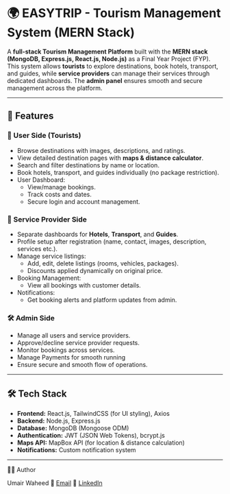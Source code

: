 # 🌍 EASYTRIP - Tourism Management System (MERN Stack)

A **full-stack Tourism Management Platform** built with the **MERN stack (MongoDB, Express.js, React.js, Node.js)** as a Final Year Project (FYP).  
This system allows **tourists** to explore destinations, book hotels, transport, and guides, while **service providers** can manage their services through dedicated dashboards. The **admin panel** ensures smooth and secure management across the platform.

---

## 🚀 Features

### 👤 User Side (Tourists)
- Browse destinations with images, descriptions, and ratings.
- View detailed destination pages with **maps & distance calculator**.
- Search and filter destinations by name or location.
- Book hotels, transport, and guides individually (no package restriction).
- User Dashboard:
  - View/manage bookings.
  - Track costs and dates.
  - Secure login and account management.

### 🏨 Service Provider Side
- Separate dashboards for **Hotels**, **Transport**, and **Guides**.
- Profile setup after registration (name, contact, images, description, services etc.).
- Manage service listings:
  - Add, edit, delete listings (rooms, vehicles, packages).
  - Discounts applied dynamically on original price.
- Booking Management:
  - View all bookings with customer details.
- Notifications:
  - Get booking alerts and platform updates from admin.

### 🛠 Admin Side
- Manage all users and service providers.
- Approve/decline service provider requests.
- Monitor bookings across services.
- Manage Payments for smooth running
- Ensure secure and smooth flow of operations.

---

## 🛠️ Tech Stack

- **Frontend:** React.js, TailwindCSS (for UI styling), Axios
- **Backend:** Node.js, Express.js
- **Database:** MongoDB (Mongoose ODM)
- **Authentication:** JWT (JSON Web Tokens), bcrypt.js
- **Maps API:** MapBox API (for location & distance calculation)
- **Notifications:** Custom notification system

---

👨‍💻 Author

Umair Waheed
📧 [Email](umairmughal78601@gmail.com)
🔗 [LinkedIn](https://www.linkedin.com/in/umair-waheed1/)
